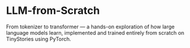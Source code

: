 # LLM-from-Scratch
From tokenizer to transformer — a hands-on exploration of how large language models learn, implemented and trained entirely from scratch on TinyStories using PyTorch. 
